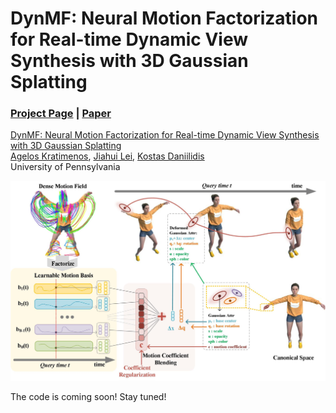 # DynMF: Neural Motion Factorization for Real-time Dynamic View Synthesis with 3D Gaussian Splatting
### [Project Page](https://agelosk.github.io/dynmf/) | [Paper](https://arxiv.org/abs/2003.08930004) 

[ DynMF: Neural Motion Factorization for Real-time Dynamic View Synthesis with 3D Gaussian Splatting](https://agelosk.github.io/dynmf/)  
 [Agelos Kratimenos](https://agelosk.github.io/)\,
 [Jiahui Lei](https://www.cis.upenn.edu/~leijh/)\,
 [Kostas Daniilidis](https://www.cis.upenn.edu/~kostas/)\
University of Pennsylvania

<img src='imgs/main.jpg'/>

The code is coming soon! Stay tuned!
